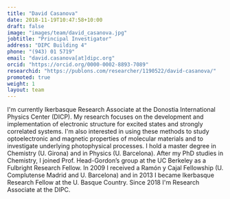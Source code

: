 ```yaml
---
title: "David Casanova"
date: 2018-11-19T10:47:58+10:00
draft: false
image: "images/team/david_casanova.jpg"
jobtitle: "Principal Investigator"
address: "DIPC Building 4"
phone: "(943) 01 5719"
email: "david.casanova[at]dipc.org"
orcid: "https://orcid.org/0000-0002-8893-7089"
researchid: "https://publons.com/researcher/1190522/david-casanova/"
promoted: true
weight: 1
layout: team
---
```


I'm currently Ikerbasque Research Associate at the Donostia International Physics Center (DICP). 
My research focuses on the development and implementation of electronic structure for excited states 
and strongly correlated systems. I'm also interested in using these methods to study optoelectronic and magnetic 
properties of molecular materials and to investigate underlying photophysical processes. 
I hold a master degree in Chemistry (U. Girona) and in Physics (U. Barcelona). After my PhD studies in Chemistry, 
I joined Prof. Head-Gordon’s group at the UC Berkeley as a Fulbright Research Fellow. In 2009 I received a Ramón y 
Cajal Fellowship (U. Complutense Madrid and U. Barcelona) and in 2013 I became Ikerbasque Research Fellow at the 
U. Basque Country. Since 2018 I'm Research Associate at the DIPC.